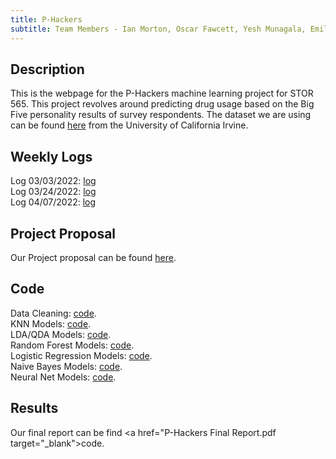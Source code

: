 ```yaml
---
title: P-Hackers
subtitle: Team Members - Ian Morton, Oscar Fawcett, Yesh Munagala, Emily Przykucki, Weston Murdock
---
```

## Description
This is the webpage for the P-Hackers machine learning project for STOR 565. This project revolves around predicting drug usage based on the Big Five personality results of survey respondents. The dataset we are using can be found <a href="https://archive.ics.uci.edu/ml/datasets/Drug+consumption+%28quantified%29" target="_blank">here</a> from the University of California Irvine.
  
## Weekly Logs
Log 03/03/2022: <a href="The_P-Hackers_03-02-2022.pdf" target="_blank">log</a>  
Log 03/24/2022: <a href="The_P-Hackers_03-24-2022.pdf" target="_blank">log</a>  
Log 04/07/2022: <a href="The_P-Hackers_04-07-2022.pdf" target="_blank">log</a>
  
## Project Proposal
Our Project proposal can be found <a href="P-Hackers-Project-Proposal.html" target="_blank">here</a>.
  
## Code
Data Cleaning: <a href="Data-Importing-and-Cleaning.html" target="_blank">code</a>.  
KNN Models: <a href="KNN-Models.html" target="_blank">code</a>.  
LDA/QDA Models: <a href="" target="_blank">code</a>.  
Random Forest Models: <a href="" target="_blank">code</a>.  
Logistic Regression Models: <a href="Ordinal-Logistic-Regression-Models.html" target="_blank">code</a>.  
Naive Bayes Models: <a href="" target="_blank">code</a>.  
Neural Net Models: <a href="" target="_blank">code</a>.
  
## Results
Our final report can be find <a href="P-Hackers Final Report.pdf target="_blank">code</a>.
